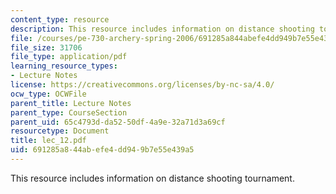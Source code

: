 ```yaml
---
content_type: resource
description: This resource includes information on distance shooting tournament.
file: /courses/pe-730-archery-spring-2006/691285a844abefe4dd949b7e55e439a5_lec_12.pdf
file_size: 31706
file_type: application/pdf
learning_resource_types:
- Lecture Notes
license: https://creativecommons.org/licenses/by-nc-sa/4.0/
ocw_type: OCWFile
parent_title: Lecture Notes
parent_type: CourseSection
parent_uid: 65c4793d-da52-50df-4a9e-32a71d3a69cf
resourcetype: Document
title: lec_12.pdf
uid: 691285a8-44ab-efe4-dd94-9b7e55e439a5
---
```

This resource includes information on distance shooting tournament.